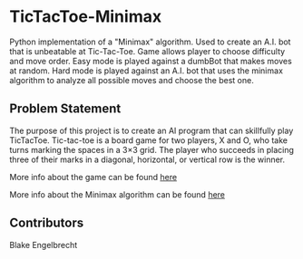 # TicTacToe-Minimax

Python implementation of a "Minimax" algorithm. Used to create an A.I. bot that is unbeatable at Tic-Tac-Toe.
Game allows player to choose difficulty and move order. Easy mode is played against a dumbBot that makes moves at random. Hard mode is played against an A.I. bot
that uses the minimax algorithm to analyze all possible moves and choose the best one.

## Problem Statement
The purpose of this project is to create an AI program that can skillfully play
TicTacToe. Tic-tac-toe is a board game for two players, X and O, who take turns
marking the spaces in a 3×3 grid. The player who succeeds in placing three of
their marks in a diagonal, horizontal, or vertical row is the winner.

More info about the game can be found [here](https://en.wikipedia.org/wiki/Tic-tac-toe)

More info about the Minimax algorithm can be found [here](https://en.wikipedia.org/wiki/Minimax)







## Contributors
Blake Engelbrecht
